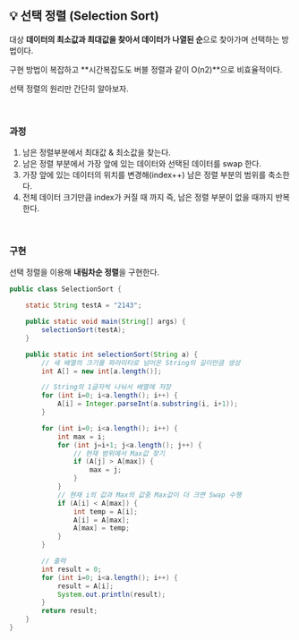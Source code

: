 ## **💡 선택 정렬 (Selection Sort)**

대상 **데이터의 최소값과 최대값을 찾아서 데이터가 나열된 순**으로 찾아가며 선택하는 방법이다.

구현 방법이 복잡하고 **시간복잡도도 버블 정렬과 같이 O(n2)**으로 비효율적이다.

선택 정렬의 원리만 간단히 알아보자.

<br>

### **과정**

1. 남은 정렬부분에서 최대값 & 최소값을 찾는다.
2. 남은 정렬 부분에서 가장 앞에 있는 데이터와 선택된 데이터를 swap 한다.
3. 가장 앞에 있는 데이터의 위치를 변경해(index++) 남은 정렬 부분의 범위를 축소한다.
4. 전체 데이터 크기만큼 index가 커질 때 까지 즉, 남은 정렬 부분이 없을 때까지 반복한다.

<br>

### **구현**

선택 정렬을 이용해 **내림차순 정렬**을 구현한다.

```java
public class SelectionSort {

    static String testA = "2143";

    public static void main(String[] args) {
        selectionSort(testA);
    }

    public static int selectionSort(String a) {
        // 새 배열의 크기를 파라미터로 넘어온 String의 길이만큼 생성
        int A[] = new int[a.length()];

        // String의 1글자씩 나눠서 배열에 저장
        for (int i=0; i<a.length(); i++) {
            A[i] = Integer.parseInt(a.substring(i, i+1));
        }

        for (int i=0; i<a.length(); i++) {
            int max = i;
            for (int j=i+1; j<a.length(); j++) {
                // 현재 범위에서 Max값 찾기
                if (A[j] > A[max]) {
                    max = j;
                }
            }
            // 현재 i의 값과 Max의 값중 Max값이 더 크면 Swap 수행
            if (A[i] < A[max]) {
                int temp = A[i];
                A[i] = A[max];
                A[max] = temp;
            }
        }

        // 출력
        int result = 0;
        for (int i=0; i<a.length(); i++) {
            result = A[i];
            System.out.println(result);
        }
        return result;
    }
}
```